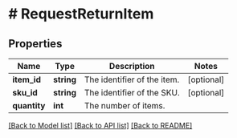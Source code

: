 # # RequestReturnItem

## Properties

Name | Type | Description | Notes
------------ | ------------- | ------------- | -------------
**item_id** | **string** | The identifier of the item. | [optional] 
**sku_id** | **string** | The identifier of the SKU. | [optional] 
**quantity** | **int** | The number of items. | 

[[Back to Model list]](../../README.md#documentation-for-models) [[Back to API list]](../../README.md#documentation-for-api-endpoints) [[Back to README]](../../README.md)


